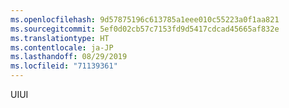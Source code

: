 ```yaml
---
ms.openlocfilehash: 9d57875196c613785a1eee010c55223a0f1aa821
ms.sourcegitcommit: 5ef0d02cb57c7153fd9d5417cdcad45665af832e
ms.translationtype: HT
ms.contentlocale: ja-JP
ms.lasthandoff: 08/29/2019
ms.locfileid: "71139361"
---
```

<span data-ttu-id="b77d8-101">UI</span><span class="sxs-lookup"><span data-stu-id="b77d8-101">UI</span></span>